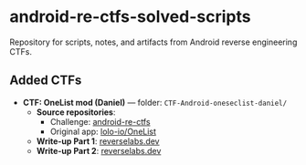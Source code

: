 # android-re-ctfs-solved-scripts

Repository for scripts, notes, and artifacts from Android reverse engineering CTFs.

## Added CTFs

- **CTF: OneList mod (Daniel)** — folder: `CTF-Android-oneseclist-daniel/`
  - **Source repositories**:
    - Challenge: [android-re-ctfs](https://github.com/cywr/android-re-ctfs)
    - Original app: [lolo-io/OneList](https://github.com/lolo-io/OneList)
  - **Write-up Part 1**: [reverselabs.dev](https://reverselabs.dev/blog/onelist-ctf-8-hours-10-minutes-8-flags)
  - **Write-up Part 2**: [reverselabs.dev](https://reverselabs.dev/blog/onelist-ctf-flags-6-7-part-2)
